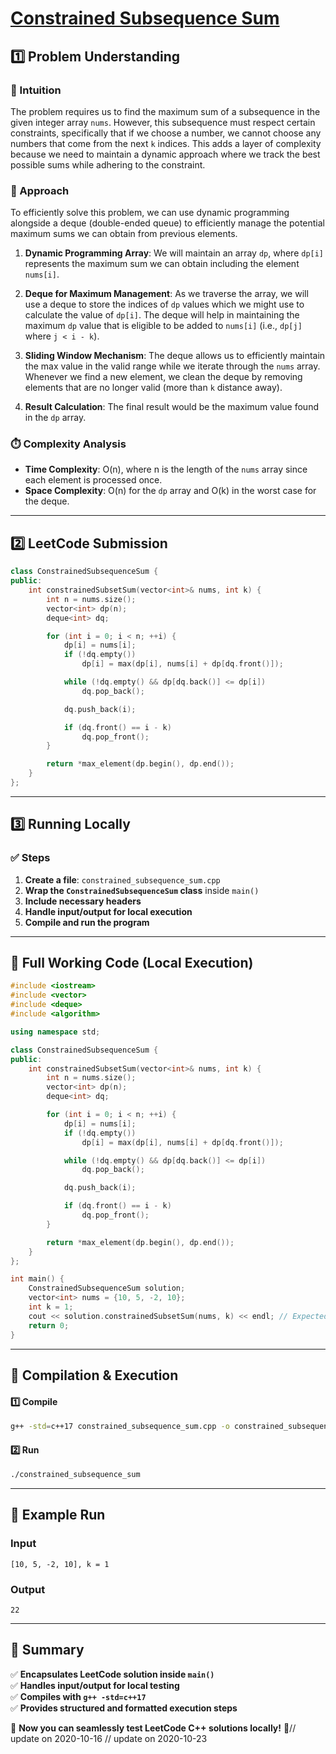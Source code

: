# **[Constrained Subsequence Sum](https://leetcode.com/problems/constrained-subsequence-sum/description/)**  

## **1️⃣ Problem Understanding**  
### **📌 Intuition**  
The problem requires us to find the maximum sum of a subsequence in the given integer array `nums`. However, this subsequence must respect certain constraints, specifically that if we choose a number, we cannot choose any numbers that come from the next `k` indices. This adds a layer of complexity because we need to maintain a dynamic approach where we track the best possible sums while adhering to the constraint.

### **🚀 Approach**  
To efficiently solve this problem, we can use dynamic programming alongside a deque (double-ended queue) to efficiently manage the potential maximum sums we can obtain from previous elements.

1. **Dynamic Programming Array**: We will maintain an array `dp`, where `dp[i]` represents the maximum sum we can obtain including the element `nums[i]`.

2. **Deque for Maximum Management**: As we traverse the array, we will use a deque to store the indices of `dp` values which we might use to calculate the value of `dp[i]`. The deque will help in maintaining the maximum `dp` value that is eligible to be added to `nums[i]` (i.e., `dp[j]` where `j < i - k`).

3. **Sliding Window Mechanism**: The deque allows us to efficiently maintain the max value in the valid range while we iterate through the `nums` array. Whenever we find a new element, we clean the deque by removing elements that are no longer valid (more than `k` distance away).

4. **Result Calculation**: The final result would be the maximum value found in the `dp` array.

### **⏱️ Complexity Analysis**  
- **Time Complexity**: O(n), where n is the length of the `nums` array since each element is processed once.
- **Space Complexity**: O(n) for the `dp` array and O(k) in the worst case for the deque.

---  

## **2️⃣ LeetCode Submission**  
```cpp
class ConstrainedSubsequenceSum {
public:
    int constrainedSubsetSum(vector<int>& nums, int k) {
        int n = nums.size();
        vector<int> dp(n);
        deque<int> dq;

        for (int i = 0; i < n; ++i) {
            dp[i] = nums[i];
            if (!dq.empty()) 
                dp[i] = max(dp[i], nums[i] + dp[dq.front()]);

            while (!dq.empty() && dp[dq.back()] <= dp[i])
                dq.pop_back();

            dq.push_back(i);

            if (dq.front() == i - k) 
                dq.pop_front();
        }

        return *max_element(dp.begin(), dp.end());
    }
};  
```  

---  

## **3️⃣ Running Locally**  
### **✅ Steps**  
1. **Create a file**: `constrained_subsequence_sum.cpp`  
2. **Wrap the `ConstrainedSubsequenceSum` class** inside `main()`  
3. **Include necessary headers**  
4. **Handle input/output for local execution**  
5. **Compile and run the program**  

---  

## **📝 Full Working Code (Local Execution)**  
```cpp
#include <iostream>
#include <vector>
#include <deque>
#include <algorithm>

using namespace std;

class ConstrainedSubsequenceSum {
public:
    int constrainedSubsetSum(vector<int>& nums, int k) {
        int n = nums.size();
        vector<int> dp(n);
        deque<int> dq;

        for (int i = 0; i < n; ++i) {
            dp[i] = nums[i];
            if (!dq.empty()) 
                dp[i] = max(dp[i], nums[i] + dp[dq.front()]);

            while (!dq.empty() && dp[dq.back()] <= dp[i])
                dq.pop_back();

            dq.push_back(i);

            if (dq.front() == i - k) 
                dq.pop_front();
        }

        return *max_element(dp.begin(), dp.end());
    }
};

int main() {
    ConstrainedSubsequenceSum solution;
    vector<int> nums = {10, 5, -2, 10};
    int k = 1;
    cout << solution.constrainedSubsetSum(nums, k) << endl; // Expected output: 22
    return 0;
}  
```  

---  

## **🔧 Compilation & Execution**  
#### **1️⃣ Compile**  
```bash
g++ -std=c++17 constrained_subsequence_sum.cpp -o constrained_subsequence_sum
```  

#### **2️⃣ Run**  
```bash
./constrained_subsequence_sum
```  

---  

## **🎯 Example Run**  
### **Input**  
```
[10, 5, -2, 10], k = 1
```  
### **Output**  
```
22
```  

---  

## **📌 Summary**  
✅ **Encapsulates LeetCode solution inside `main()`**  
✅ **Handles input/output for local testing**  
✅ **Compiles with `g++ -std=c++17`**  
✅ **Provides structured and formatted execution steps**  

🚀 **Now you can seamlessly test LeetCode C++ solutions locally!** 🚀// update on 2020-10-16
// update on 2020-10-23
